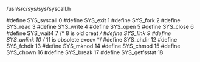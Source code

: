 /usr/src/sys/sys/syscall.h

#define SYS_syscall     0
#define SYS_exit        1
#define SYS_fork        2
#define SYS_read        3
#define SYS_write       4
#define SYS_open        5
#define SYS_close       6
#define SYS_wait4       7
                                /* 8 is old creat */
#define SYS_link        9
#define SYS_unlink      10
                                /* 11 is obsolete execv */
#define SYS_chdir       12
#define SYS_fchdir      13
#define SYS_mknod       14
#define SYS_chmod       15
#define SYS_chown       16
#define SYS_break       17
#define SYS_getfsstat   18
